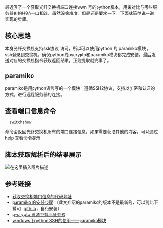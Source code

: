 最近写了一个获取光纤交换机端口连接wwn 号的python脚本，用来对比与哪些服务器的的HBA卡口相连。虽然没啥难度，但是还是要水一下。下面就简单说一说实现的步骤。

## 核心思路
本身光纤交换机支持ssh协议 访问，所以可以使用python 的 paramiko模块 ，ssh登录到交换机。确保python的pycrypto和paramiko模块都完成安装。最后发送对应的交换机指令获取返回结果，正则提取就完事了。
## paramiko 
paramiko是用python语言写的一个模块，遵循SSH2协议，支持以加密和认证的方式，进行远程服务器的连接。

## 查看端口信息命令

```
  switchshow
```
命令会返回光纤交换机所有的端口连接信息，如果需要获取其他的内容，可以通过help  查看命令提示
## 脚本获取解析后的结果展示

![在这里插入图片描述](https://img-blog.csdnimg.cn/20190625200215830.png?x-oss-process=image/watermark,type_ZmFuZ3poZW5naGVpdGk,shadow_10,text_aHR0cHM6Ly9ibG9nLmNzZG4ubmV0L2xzd19kYWJhb2ppYW4=,size_16,color_FFFFFF,t_70)

## 参考链接
- [获取交换机端口信息的代码地址](https://github.com/Sherlock-L/automation-py/blob/master/brocade_fs_query.py)
- [paramiko 的安装步骤](https://www.cnblogs.com/qianyuliang/p/6433250.html)   （此文介绍的paramiko的版本不是最新的，可以到此下载=》[github](https://github.com/paramiko/paramiko)，自行安装）
- [pycrypto 资源下载地址参考](https://www.jb51.net/article/118044.htm)
- [windows下python SSH的使用——paramiko模块](https://blog.csdn.net/wangyuling1234567890/article/details/21656471)